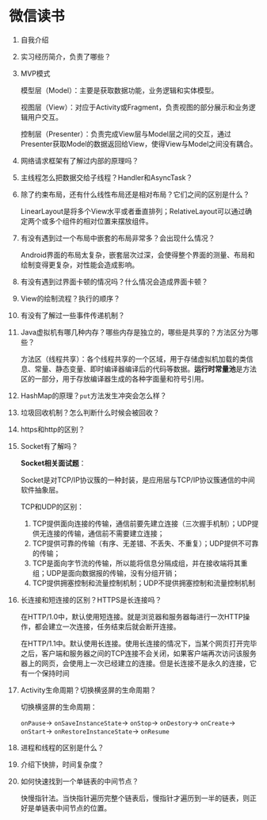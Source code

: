 # 微信读书

1. 自我介绍

2. 实习经历简介，负责了哪些？

3. MVP模式

    模型层（Model）：主要是获取数据功能，业务逻辑和实体模型。

    视图层（View）：对应于Activity或Fragment，负责视图的部分展示和业务逻辑用户交互。

    控制层（Presenter）：负责完成View层与Model层之间的交互，通过Presenter获取Model的数据返回给View，使得View与Model之间没有耦合。

4. 网络请求框架有了解过内部的原理吗？

5. 主线程怎么把数据交给子线程？Handler和AsyncTask？

6. 除了约束布局，还有什么线性布局还是相对布局？它们之间的区别是什么？

    LinearLayout是将多个View水平或者垂直排列；RelativeLayout可以通过确定两个或多个组件的相对位置来摆放组件。

7. 有没有遇到过一个布局中嵌套的布局非常多？会出现什么情况？

    Android界面的布局太复杂，嵌套层次过深，会使得整个界面的测量、布局和绘制变得更复杂，对性能会造成影响。

8. 有没有遇到过界面卡顿的情况吗？什么情况会造成界面卡顿？

9. View的绘制流程？执行的顺序？

10. 有没有了解过一些事件传递机制？

11. Java虚拟机有哪几种内存？哪些内存是独立的，哪些是共享的？方法区分为哪些？

    方法区（线程共享）：各个线程共享的一个区域，用于存储虚拟机加载的类信息、常量、静态变量、即时编译器编译后的代码等数据。**运行时常量池**是方法区的一部分，用于存放编译器生成的各种字面量和符号引用。

12. HashMap的原理？`put`方法发生冲突会怎么样？

13. 垃圾回收机制？怎么判断什么时候会被回收？

14. https和http的区别？

15. Socket有了解吗？

    **Socket相关面试题**：

    Socket是对TCP/IP协议簇的一种封装，是应用层与TCP/IP协议簇通信的中间软件抽象层。

    TCP和UDP的区别：

    1. TCP提供面向连接的传输，通信前要先建立连接（三次握手机制）；UDP提供无连接的传输，通信前不需要建立连接；
    2. TCP提供可靠的传输（有序、无差错、不丢失、不重复）；UDP提供不可靠的传输；
    3. TCP是面向字节流的传输，所以能将信息分隔成组，并在接收端将其重组；UDP是面向数据报的传输，没有分组开销；
    4. TCP提供拥塞控制和流量控制机制；UDP不提供拥塞控制和流量控制机制

16. 长连接和短连接的区别？HTTPS是长连接吗？

    在HTTP/1.0中，默认使用短连接。就是浏览器和服务器每进行一次HTTP操作，都会建立一次连接，任务结束后就会断开连接。

    在HTTP/1.1中。默认使用长连接。使用长连接的情况下，当某个网页打开完毕之后，客户端和服务器之间的TCP连接不会关闭，如果客户端再次访问该服务器上的网页，会使用上一次已经建立的连接。但是长连接不是永久的连接，它有一个保持时间

17. Activity生命周期？切换横竖屏的生命周期？

    切换横竖屏的生命周期：

    `onPause`$\rightarrow$ `onSaveInstanceState`$\rightarrow$ `onStop`$\rightarrow$ `onDestory`$\rightarrow$ `onCreate`$\rightarrow$ `onStart`$\rightarrow$ `onRestoreInstanceState`$\rightarrow$ `onResume`

18. 进程和线程的区别是什么？

19. 介绍下快排，时间复杂度？

20. 如何快速找到一个单链表的中间节点？

    快慢指针法。当快指针遍历完整个链表后，慢指针才遍历到一半的链表，则正好是单链表中间节点的位置。